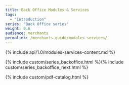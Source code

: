 ```yaml
---
title: Back Office Modules & Services
tags:
  - "Introduction"
series: "Back Office series"
weight: 0.6
audience: merchants
permalink: /merchants-guide/modules-services/
---
```


{% include api/1.0/modules-services-content.md %}

{% include custom/series_backoffice.html %}{% include custom/series_backoffice_next.html %}

{% include custom/pdf-catalog.html %}
